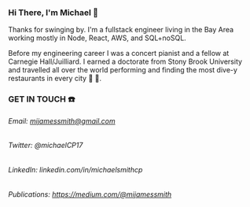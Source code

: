### Hi There, I'm Michael   :wave:

Thanks for swinging by. I'm a fullstack engineer living in the Bay Area working mostly in Node, React, AWS, and SQL+noSQL. 

Before my engineering career I was a concert pianist and a fellow at Carnegie Hall/Juilliard. I earned a doctorate from Stony Brook University and travelled all over the world performing and finding the most dive-y restaurants in every city  :musical_score:  :fork_and_knife:.

### GET IN TOUCH  :phone:

  ###### Email: mijamessmith@gmail.com
  ###### Twitter: @michaelCP17
  ###### LinkedIn: linkedin.com/in/michaelsmithcp
  ###### Publications: https://medium.com/@mijamessmith

